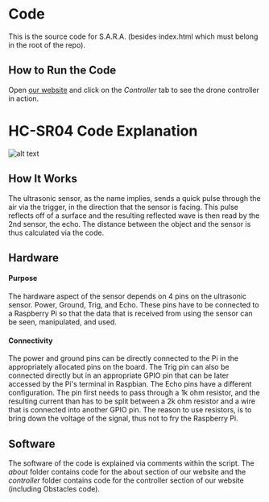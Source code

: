 # Code

This is the source code for S.A.R.A. (besides index.html which must belong in the root of the repo).

## How to Run the Code

Open [our website](https://abhiek187.github.io/emergency-response-drone) and click on the _Controller_ tab to see the drone controller in action.

# HC-SR04 Code Explanation
![alt text](https://cdn.shopify.com/s/files/1/1978/9859/products/02_13_23_grande.jpg?v=1499266559)
## How It Works
The ultrasonic sensor, as the name implies, sends a quick pulse through the air via the trigger, in the direction that the sensor is facing. This pulse reflects off of a surface and the resulting reflected wave is then read by the 2nd sensor, the echo. The distance between the object and the sensor is thus calculated via the code.

## Hardware
#### Purpose
The hardware aspect of the sensor depends on 4 pins on the ultrasonic sensor. Power, Ground, Trig, and Echo.
These pins have to be connected to a Raspberry Pi so that the data that is received from using the sensor can be seen, manipulated, and used.

#### Connectivity
The power and ground pins can be directly connected to the Pi in the appropriately allocated pins on the board. The Trig pin can also be connected directly but in an appropriate GPIO pin that can be later accessed by the Pi's terminal in Raspbian. The Echo pins have a different configuration. The pin first needs to pass through a 1k ohm resistor, and the resulting current than has to be split between a 2k ohm resistor and a wire that is connected into another GPIO pin. The reason to use resistors, is to bring down the voltage of the signal, thus not to fry the Raspberry Pi.

## Software
The software of the code is explained via comments within the script. The _about_ folder contains code for the about section of our website and the _controller_ folder contains code for the controller section of our website (including Obstacles code).
